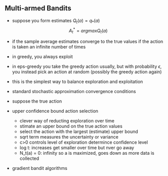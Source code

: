 ## Multi-armed Bandits

- suppose you form estimates $Q_t(a)=q_*(a)$
$$
A^*_t = argmax Q_t(a)
$$
- if the sample average estimates converge to the true values if the action is taken an infinite number of times

- in greedy, you always exploit
- in eps-greedy you take the greedy action usually, but with probability $\epsilon$, you instead pick an action at random (possibly the greedy action again)
- this is the simplest way to balance exploration and exploitation

- standard stochastic approximation convergence conditions
- suppose the true action 


- upper confidence bound action selection
	- clever way of reducting exploration over time
	- stimate an upper bound on the true action values
	- select the action with the largest (estimate) upper bound
	- sqrt term measures the uncertainty or variance
	- c>0 controls level of exploration determince confidence level
	- log t: increases get smaller over time but nver go away
	- N_t(a) = 0: infinity so a is maximized, goes down as more data is collected


- gradient bandit algorithms